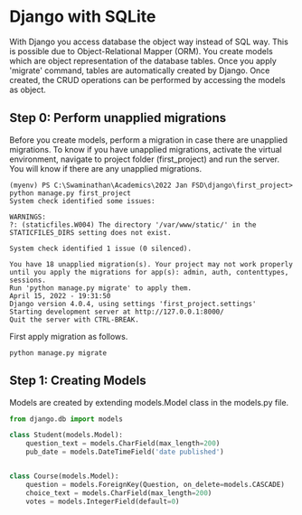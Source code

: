 # Django with SQLite

With Django you access database the object way instead of SQL way. This is possible due to Object-Relational Mapper (ORM). You create models which are object representation of the database tables. Once you apply 'migrate' command, tables are automatically created by Django. Once created, the CRUD operations can be performed by accessing the models as object.

## Step 0: Perform unapplied migrations

Before you create models, perform a migration in case there are unapplied migrations. To know if you have unapplied migrations, activate the virtual environment, navigate to project folder (first_project) and run the server. You will know if there are any unapplied migrations.
```
(myenv) PS C:\Swaminathan\Academics\2022 Jan FSD\django\first_project> python manage.py first_project
System check identified some issues:

WARNINGS:
?: (staticfiles.W004) The directory '/var/www/static/' in the STATICFILES_DIRS setting does not exist.

System check identified 1 issue (0 silenced).

You have 18 unapplied migration(s). Your project may not work properly until you apply the migrations for app(s): admin, auth, contenttypes, sessions.
Run 'python manage.py migrate' to apply them.
April 15, 2022 - 19:31:50
Django version 4.0.4, using settings 'first_project.settings'
Starting development server at http://127.0.0.1:8000/
Quit the server with CTRL-BREAK.
```

First apply migration as follows.
```
python manage.py migrate
```

## Step 1: Creating Models

Models are created by extending models.Model class in the models.py file.

```python
from django.db import models

class Student(models.Model):
    question_text = models.CharField(max_length=200)
    pub_date = models.DateTimeField('date published')


class Course(models.Model):
    question = models.ForeignKey(Question, on_delete=models.CASCADE)
    choice_text = models.CharField(max_length=200)
    votes = models.IntegerField(default=0)
```
